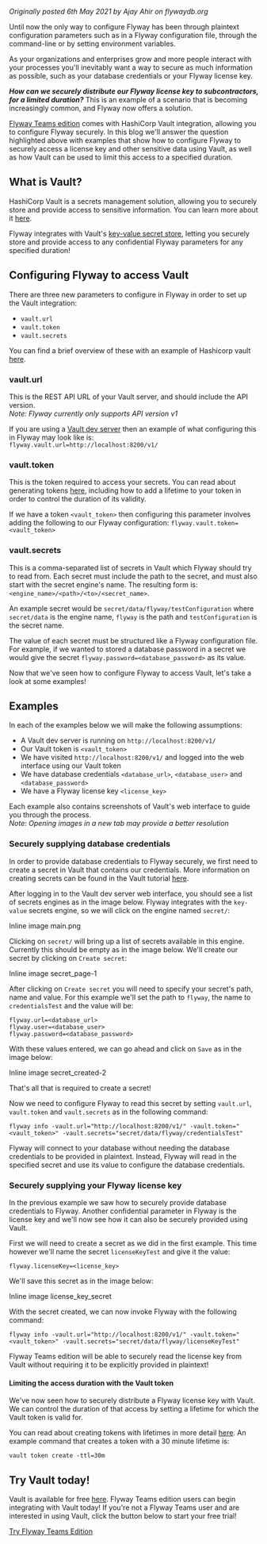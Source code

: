 _Originally posted 6th May 2021 by Ajay Ahir on flywaydb.org_

Until now the only way to configure Flyway has been through plaintext configuration parameters such as in a Flyway configuration file, through the command-line or by setting environment variables.

As your organizations and enterprises grow and more people interact with your processes you'll inevitably want a way to secure as much information as possible, such as your database credentials or your Flyway license key.

_**How can we securely distribute our Flyway license key to subcontractors, for a limited duration?**_ This is an example of a scenario that is becoming increasingly common, and Flyway now offers a solution.

[Flyway Teams edition](https://www.red-gate.com/products/flyway/teams/) comes with HashiCorp Vault integration, allowing you to configure Flyway securely. In this blog we'll answer the question highlighted above with examples that show how to configure Flyway to securely access a license key and other sensitive data using Vault, as well as how Vault can be used to limit this access to a specified duration.

What is Vault?
--------------

HashiCorp Vault is a secrets management solution, allowing you to securely store and provide access to sensitive information. You can learn more about it [here](https://www.vaultproject.io/).

Flyway integrates with Vault's [key-value secret store](https://www.vaultproject.io/docs/secrets/kv), letting you securely store and provide access to any confidential Flyway parameters for any specified duration!

Configuring Flyway to access Vault
----------------------------------

There are three new parameters to configure in Flyway in order to set up the Vault integration:

*   `vault.url`
*   `vault.token`
*   `vault.secrets`

You can find a brief overview of these with an example of Hashicorp vault [here](https://documentation.red-gate.com/fd/secrets-management-184127477.html).

### vault.url

This is the REST API URL of your Vault server, and should include the API version.  
_Note: Flyway currently only supports API version v1_

If you are using a [Vault dev server](https://learn.hashicorp.com/tutorials/vault/getting-started-dev-server) then an example of what configuring this in Flyway may look like is:  
`flyway.vault.url=http://localhost:8200/v1/`

### vault.token

This is the token required to access your secrets. You can read about generating tokens [here](https://www.vaultproject.io/docs/commands/token/create), including how to add a lifetime to your token in order to control the duration of its validity.

If we have a token `<vault_token>` then configuring this parameter involves adding the following to our Flyway configuration: `flyway.vault.token=<vault_token>`

### vault.secrets

This is a comma-separated list of secrets in Vault which Flyway should try to read from. Each secret must include the path to the secret, and must also start with the secret engine's name. The resulting form is:  
`<engine_name>/<path>/<to>/<secret_name>`.

An example secret would be `secret/data/flyway/testConfiguration` where `secret/data` is the engine name, `flyway` is the path and `testConfiguration` is the secret name.

The value of each secret must be structured like a Flyway configuration file. For example, if we wanted to stored a database password in a secret we would give the secret `flyway.password=<database_password>` as its value.

Now that we've seen how to configure Flyway to access Vault, let's take a look at some examples!

Examples
--------

In each of the examples below we will make the following assumptions:

*   A Vault dev server is running on `http://localhost:8200/v1/`
*   Our Vault token is `<vault_token>`
*   We have visited `http://localhost:8200/v1/` and logged into the web interface using our Vault token
*   We have database credentials `<database_url>`, `<database_user>` and `<database_password>`
*   We have a Flyway license key `<license_key>`

Each example also contains screenshots of Vault's web interface to guide you through the process.  
_Note: Opening images in a new tab may provide a better resolution_

### Securely supplying database credentials

In order to provide database credentials to Flyway securely, we first need to create a secret in Vault that contains our credentials. More information on creating secrets can be found in the Vault tutorial [here](https://learn.hashicorp.com/tutorials/vault/getting-started-first-secret).

After logging in to the Vault dev server web interface, you should see a list of secrets engines as in the image below. Flyway integrates with the `key-value` secrets engine, so we will click on the engine named `secret/`:

Inline image main.png

Clicking on `secret/` will bring up a list of secrets available in this engine. Currently this should be empty as in the image below. We'll create our secret by clicking on `Create secret`:


Inline image secret_page-1

After clicking on `Create secret` you will need to specify your secret's path, name and value. For this example we'll set the path to `flyway`, the name to `credentialsTest` and the value will be:

    flyway.url=<database_url>
    flyway.user=<database_user>
    flyway.password=<database_password>

With these values entered, we can go ahead and click on `Save` as in the image below:

Inline image secret_created-2

That's all that is required to create a secret!

Now we need to configure Flyway to read this secret by setting `vault.url`, `vault.token` and `vault.secrets` as in the following command:

    flyway info -vault.url="http://localhost:8200/v1/" -vault.token="<vault_token>" -vault.secrets="secret/data/flyway/credentialsTest"

Flyway will connect to your database without needing the database credentials to be provided in plaintext. Instead, Flyway will read in the specified secret and use its value to configure the database credentials.

### Securely supplying your Flyway license key

In the previous example we saw how to securely provide database credentials to Flyway. Another confidential parameter in Flyway is the license key and we'll now see how it can also be securely provided using Vault.

First we will need to create a secret as we did in the first example. This time however we'll name the secret `licenseKeyTest` and give it the value:

    flyway.licenseKey=<license_key>

We'll save this secret as in the image below:

Inline image license_key_secret

With the secret created, we can now invoke Flyway with the following command:

    flyway info -vault.url="http://localhost:8200/v1/" -vault.token="<vault_token>" -vault.secrets="secret/data/flyway/licenseKeyTest"

Flyway Teams edition will be able to securely read the license key from Vault without requiring it to be explicitly provided in plaintext!

#### Limiting the access duration with the Vault token

We've now seen how to securely distribute a Flyway license key with Vault. We can control the duration of that access by setting a lifetime for which the Vault token is valid for.

You can read about creating tokens with lifetimes in more detail [here](https://www.vaultproject.io/docs/commands/token/create). An example command that creates a token with a 30 minute lifetime is:

    vault token create -ttl=30m

Try Vault today!
----------------

Vault is available for free [here](https://www.vaultproject.io/downloads). Flyway Teams edition users can begin integrating with Vault today! If you're not a Flyway Teams user and are interested in using Vault, click the button below to start your free trial!

[Try Flyway Teams Edition](https://www.red-gate.com/products/flyway/teams/)